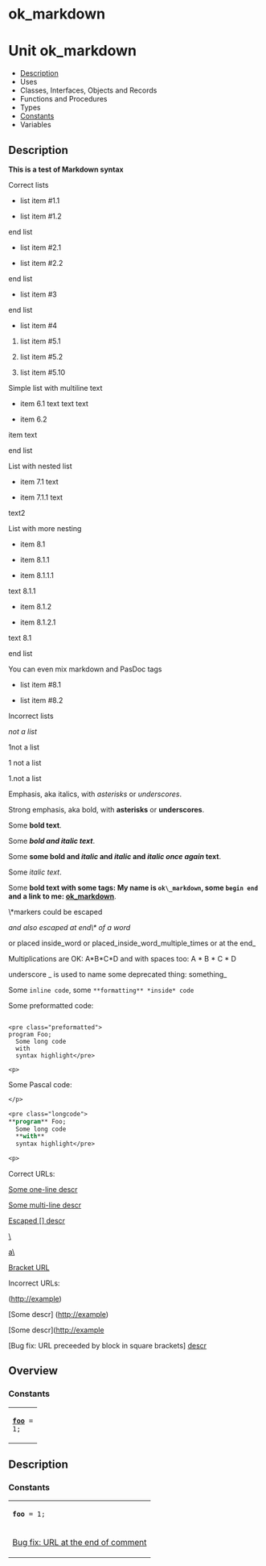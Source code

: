 # ok\_markdown


# Unit ok\_markdown

- [Description](#PasDoc-Description)
- Uses
- Classes, Interfaces, Objects and Records
- Functions and Procedures
- Types
- [Constants](#PasDoc-Constants)
- Variables

<span id="PasDoc-Description"/>

## Description
**This is a test of Markdown syntax**</p>
<p>
 Correct lists



- list item #1.1

- list item #1.2



end list



- list item #2.1

- list item #2.2



end list



- list item #3



end list



- list item #4





1. list item #5.1

1. list item #5.2

1. list item #5.10



Simple list with multiline text



- item 6.1 text text text

- item 6.2

item text



end list

List with nested list



- item 7.1 text 

- item 7.1.1 text



 text2



List with more nesting



- item 8.1 

- item 8.1.1 

- item 8.1.1.1



 text 8.1.1

- item 8.1.2 

- item 8.1.2.1







 text 8.1



end list

You can even mix markdown and PasDoc tags



- list item #8.1

- list item #8.2





Incorrect lists

*not a list*

1not a list

1 not a list

1.not a list

Emphasis, aka italics, with *asterisks* or *underscores*.

Strong emphasis, aka bold, with **asterisks** or **underscores**.

Some **bold text**.

Some ***bold and italic text***.

Some **some bold and *italic* and *italic* and *italic once again* text**.

Some *italic text*.

Some **bold text with some tags: My name is `ok\_markdown`, some `begin end` and a link to me: [ok\_markdown](ok_markdown.md)**.

\\\*markers could be escaped

*and also escaped at end\\\* of a word*

or placed inside\_word or placed\_inside\_word\_multiple\_times or at the end\_

Multiplications are OK: A\*B\*C\*D and with spaces too: A \* B \* C \* D

underscore \_ is used to name some deprecated thing: something\_

Some `inline code`, some `**formatting** *inside* code`

Some preformatted code:



```</p>

<pre class="preformatted">
program Foo;
  Some long code
  with
  syntax highlight</pre>

<p>
```



Some Pascal code:



```pascal
</p>

<pre class="longcode">
**program** Foo;
  Some long code
  **with**
  syntax highlight</pre>

<p>
```



Correct URLs:

[Some one-line descr](http://example)

[Some multi-line
   descr](http://example)

[Escaped \[\] descr](http://example)

[\\](http://example)

[a\\](http://example)

[Bracket URL](http://example/(foo))

Incorrect URLs:

([http://example](http://example))

\[Some descr\] ([http://example](http://example))

\[Some descr\]([http://example](http://example)

\[Bug fix: URL preceeded by block in square brackets\] [descr](http://example)<span id="PasDoc-Uses"/>

## Overview

### Constants
<span id="PasDoc-Constants"/>


<table>
<tr>

<td>

<code><strong><a href="ok_markdown.md#foo">foo</a></strong> = 1;</code>
</td>
</tr>
</table>

## Description

### Constants

<table>
<tr>

<td>

<span id="foo"/><code><strong>foo</strong> = 1;</code>
</td>
</tr>
<tr><td colspan="1">

[Bug fix: URL at the end of comment](http://example)

</td></tr>
</table>

